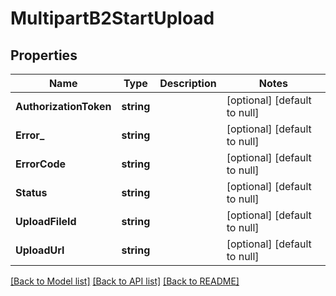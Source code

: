 # MultipartB2StartUpload

## Properties
Name | Type | Description | Notes
------------ | ------------- | ------------- | -------------
**AuthorizationToken** | **string** |  | [optional] [default to null]
**Error_** | **string** |  | [optional] [default to null]
**ErrorCode** | **string** |  | [optional] [default to null]
**Status** | **string** |  | [optional] [default to null]
**UploadFileId** | **string** |  | [optional] [default to null]
**UploadUrl** | **string** |  | [optional] [default to null]

[[Back to Model list]](../README.md#documentation-for-models) [[Back to API list]](../README.md#documentation-for-api-endpoints) [[Back to README]](../README.md)


